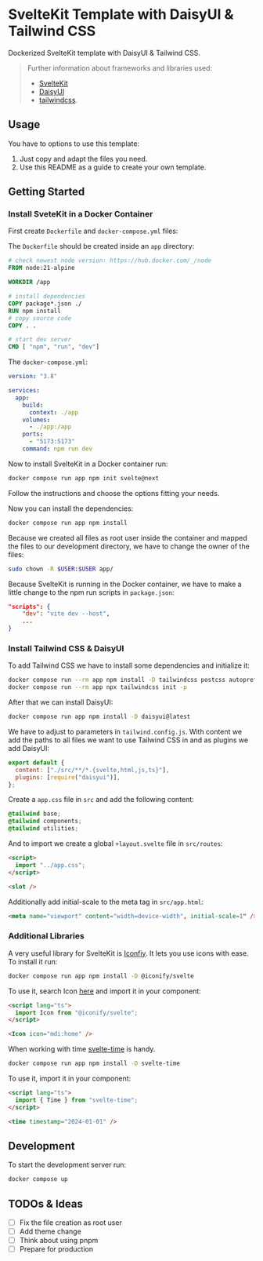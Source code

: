 # SvelteKit Template with DaisyUI & Tailwind CSS

Dockerized SvelteKit template with DaisyUI & Tailwind CSS.

> Further information about frameworks and libraries used:
>
> - [SvelteKit](https://kit.svelte.dev/)
> - [DaisyUI](https://daisyui.com/)
> - [tailwindcss](https://tailwindcss.com/).

## Usage

You have to options to use this template:

1. Just copy and adapt the files you need.
2. Use this README as a guide to create your own template.

## Getting Started

### Install SveteKit in a Docker Container

First create `Dockerfile` and `docker-compose.yml` files:

The `Dockerfile` should be created inside an `app` directory:

```Dockerfile
# check newest node version: https://hub.docker.com/_/node
FROM node:21-alpine

WORKDIR /app

# install dependencies
COPY package*.json ./
RUN npm install
# copy source code
COPY . .

# start dev server
CMD [ "npm", "run", "dev"]
```

The `docker-compose.yml`:

```yaml
version: "3.8"

services:
  app:
    build:
      context: ./app
    volumes:
      - ./app:/app
    ports:
      - "5173:5173"
    command: npm run dev
```

Now to install SvelteKit in a Docker container run:

```bash
docker compose run app npm init svelte@next
```

Follow the instructions and choose the options fitting your needs.

Now you can install the dependencies:

```bash
docker compose run app npm install
```

Because we created all files as root user inside the container and mapped the files to our development directory, we have to change the owner of the files:

```bash
sudo chown -R $USER:$USER app/
```

Because SvelteKit is running in the Docker container, we have to make a little change to the npm run scripts in `package.json`:

```json
"scripts": {
    "dev": "vite dev --host",
    ...
}
```

### Install Tailwind CSS & DaisyUI

To add Tailwind CSS we have to install some dependencies and initialize it:

```bash
docker compose run --rm app npm install -D tailwindcss postcss autoprefixer
docker compose run --rm app npx tailwindcss init -p
```

After that we can install DaisyUI:

```bash
docker compose run app npm install -D daisyui@latest
```

We have to adjust to parameters in `tailwind.config.js`. With content we add the paths to all files we want to use Tailwind CSS in and as plugins we add DaisyUI:

```js
export default {
  content: ["./src/**/*.{svelte,html,js,ts}"],
  plugins: [require("daisyui")],
};
```

Create a `app.css` file in `src` and add the following content:

```css
@tailwind base;
@tailwind components;
@tailwind utilities;
```

And to import we create a global `+layout.svelte` file in `src/routes`:

```html
<script>
  import "../app.css";
</script>

<slot />
```

Additionally add initial-scale to the meta tag in `src/app.html`:

```html
<meta name="viewport" content="width=device-width", initial-scale=1" />
```

### Additional Libraries

A very useful library for SvelteKit is [Iconfiy](https://iconify.design/docs/icon-components/svelte/). It lets you use icons with ease. To install it run:

```bash
docker compose run app npm install -D @iconify/svelte
```

To use it, search Icon [here](https://icon-sets.iconify.design/) and import it in your component:

```html
<script lang="ts">
  import Icon from "@iconify/svelte";
</script>

<Icon icon="mdi:home" />
```

When working with time [svelte-time](https://www.npmjs.com/package/svelte-time) is handy.

```bash
docker compose run app npm install -D svelte-time
```

To use it, import it in your component:

```html
<script lang="ts">
  import { Time } from "svelte-time";
</script>

<time timestamp="2024-01-01" />
```

## Development

To start the development server run:

```bash
docker compose up
```

## TODOs & Ideas

- [ ] Fix the file creation as root user
- [ ] Add theme change
- [ ] Think about using pnpm
- [ ] Prepare for production
